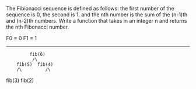 The Fibionacci sequence is defined as follows: the first number of the sequence is 0, the second is 1, and the nth number is the sum of the (n-1)th and (n-2)th numbers. Write a function that takes in an integer n and returns the nth Fibonacci number. 

F0 = 0 
F1 = 1 
_______

             fib(6)
              /\
        fib(5)  fib(4)
        /\         /\
   fib(3) fib(2) 